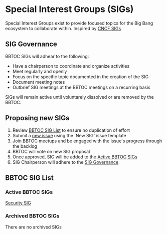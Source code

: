 # Special Interest Groups (SIGs)

Special Interest Groups exist to provide focused topics for the Big Bang ecosystem to collaborate within. Inspired by [CNCF SIGs](https://www.cncf.io/announcements/2019/09/12/cloud-native-computing-foundation-announces-application-delivery-sig/#:~:text=CNCF%20SIGs%20oversee%20and%20coordinate,and%20supported%20by%20other%20contributors.) 

## SIG Governance

BBTOC SIGs will adhear to the following:

- Have a chairperson to coordinate and organize activities
- Meet regularly and openly
- Focus on the specific topic documented in the creation of the SIG
- Document meeting notes
- Outbrief SIG meetings at the BBTOC meetings on a recurring basis

SIGs will remain active until voluntarely dissolved or are removed by the BBTOC.

## Proposing new SIGs

1. Review [BBTOC SIG List](#bbtoc-sig-list) to ensure no duplication of effort
2. Submit a [new issue](https://repo1.dso.mil/platform-one/bbtoc/-/issues/new) using the 'New SIG' issue template
3. Join BBTOC meetups and be engaged with the issue's progress through the backlog
4. BBTOC will vote on new SIG proposal
5. Once approved, SIG will be added to the [Active BBTOC SIGs](#active-bbtoc-sigs)
6. SIG Chairperson will adhere to the [SIG Governance](#sig-governance)

## BBTOC SIG List

### Active BBTOC SIGs

[Security SIG](./active%20sigs/Security%20SIG.md)

### Archived BBTOC SIGs

There are no archived SIGs

